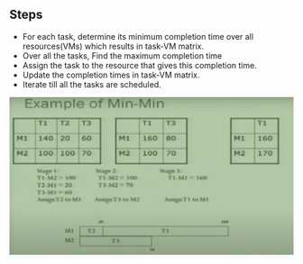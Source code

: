 ## Steps

* For each task, determine its minimum completion time over all resources(VMs) which results in task-VM matrix.
* Over all the tasks, Find the maximum completion time
* Assign the task to the resource that gives this completion time.
* Update the completion times in task-VM matrix.
* Iterate till all the tasks are scheduled.


![alt text](https://github.com/abhijithremesh/SchedulingHeuristics/blob/main/images/MIN-MIN%20example.PNG)
